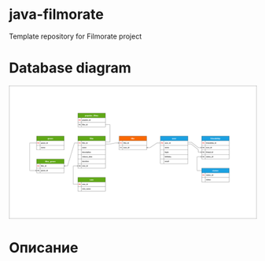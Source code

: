 # java-filmorate
Template repository for Filmorate project




Database diagram
================

![Image database diagram](https://github.com/SergeiBrin/java-filmorate/blob/controllers-films-users/Diagram%20Filmorate.png)

Описание
========

